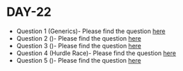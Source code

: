# DAY-22

* Question 1 (Generics)- Please find the question [here](./Question-1/question.pdf)
* Question 2 ()- Please find the question [here](https://leetcode.com/problems/longest-palindromic-substring/)
* Question 3 ()- Please find the question [here](https://leetcode.com/problems/median-of-two-sorted-arrays/)
* Question 4 (Hurdle Race)- Please find the question [here](./Question-4/question.pdf)
* Question 5 ()- Please find the question [here](./Question-5/question.pdf)
